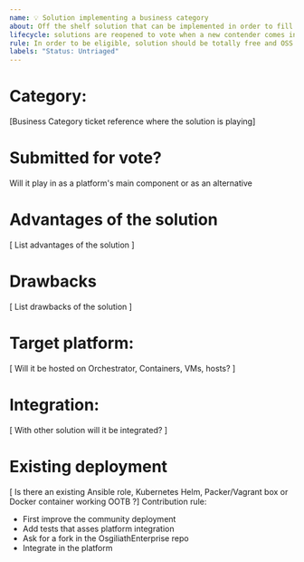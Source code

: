 ```yaml
---
name: 💡 Solution implementing a business category
about: Off the shelf solution that can be implemented in order to fill the need
lifecycle: solutions are reopened to vote when a new contender comes into play or a revote is asked. Most voted solution will be the one integrated in the main platform.
rule: In order to be eligible, solution should be totally free and OSS (LGPLv3 max). 
labels: "Status: Untriaged"
---
```


# Category:

[Business Category ticket reference where the solution is playing]

# Submitted for vote?

Will it play in as a platform's main component or as an alternative  

# Advantages of the solution

[ List advantages of the solution ]
<!-- In Order to...
As a ...
I can ... -->

# Drawbacks

[ List drawbacks of the solution ]

# Target platform:

[ Will it be hosted on Orchestrator, Containers, VMs, hosts? ]

# Integration:

[ With other solution will it be integrated? ]
<!-- ex: Dovecot will be integrated with 389-DS -->

# Existing deployment

[ Is there an existing Ansible role, Kubernetes Helm, Packer/Vagrant box or Docker container working OOTB ?]
Contribution rule: 
 - First improve the community deployment
 - Add tests that asses platform integration
 - Ask for a fork in the OsgiliathEnterprise repo
 - Integrate in the platform
